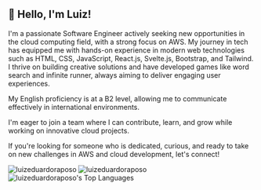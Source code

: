 

## 👋 Hello, I'm Luiz!

I'm a passionate Software Engineer actively seeking new opportunities in the cloud computing field, with a strong focus on AWS. My journey in tech has equipped me with hands-on experience in modern web technologies such as HTML, CSS, JavaScript, React.js, Svelte.js, Bootstrap, and Tailwind. I thrive on building creative solutions and have developed games like word search and infinite runner, always aiming to deliver engaging user experiences.


My English proficiency is at a B2 level, allowing me to communicate effectively in international environments.

I'm eager to join a team where I can contribute, learn, and grow while working on innovative cloud projects.

If you're looking for someone who is dedicated, curious, and ready to take on new challenges in AWS and cloud development, let's connect!

![luizeduardoraposo](https://github-readme-stats.vercel.app/api?username=luizeduardoraposo&theme=highcontrast&show_icons=true&hide_border=false&count_private=true)
![luizeduardoraposo](https://github-readme-streak-stats.herokuapp.com/?user=luizeduardoraposo&theme=highcontrast&hide_border=false)
![luizeduardoraposo's Top Languages](https://github-readme-stats.vercel.app/api/top-langs/?username=luizeduardoraposo&theme=highcontrast&show_icons=true&hide_border=false&layout=compact)
